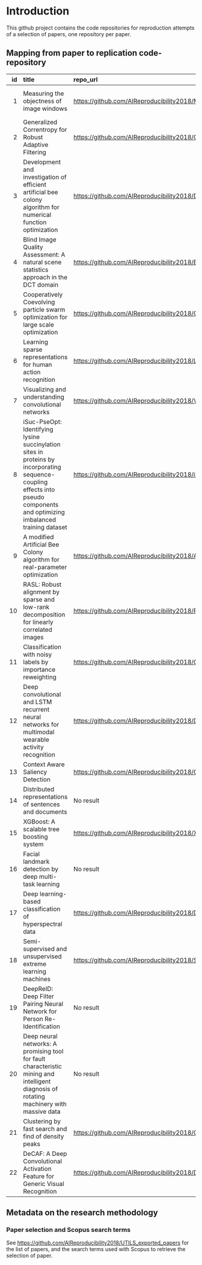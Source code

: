 # Introduction

This github project contains the code repositories for reproduction attempts of a selection of papers,
one repository per paper.

## Mapping from paper to replication code-repository

| id | title                                                                                                                                                                        | repo\_url                                                                                 | commit                                   | note                                              |
| -: | :--------------------------------------------------------------------------------------------------------------------------------------------------------------------------- | :---------------------------------------------------------------------------------------- | :--------------------------------------- | :------------------------------------------------ |
|  1 | Measuring the objectness of image windows                                                                                                                                    | https://github.com/AIReproducibility2018/MeasuringTheObjectnessOfImageWindows             | 557591c3b7867756a4e3481980579953fd2a9c9e | R4 TODO: define origin of method/experiment code  |
|  2 | Generalized Correntropy for Robust Adaptive Filtering                                                                                                                        | https://github.com/AIReproducibility2018/GeneralizedCorrentropyForRobustAdaptiveFiltering | 9b37657d93f3c746975a682ada83b26e70dc6396 |                                                   |
|  3 | Development and investigation of efficient artificial bee colony algorithm for numerical function optimization                                                               | https://github.com/AIReproducibility2018/DevelopmentInvestigationArtificalBeeColony       | NEEDS CODE                               |                                                   |
|  4 | Blind Image Quality Assessment: A natural scene statistics approach in the DCT domain                                                                                        | https://github.com/AIReproducibility2018/BlindImageQualityAssessment                      | oc\_google\_drive                        | R4 TODO: define origin of method/experiment code  |
|  5 | Cooperatively Coevolving particle swarm optimization for large scale optimization                                                                                            | https://github.com/AIReproducibility2018/CooperativelyCoevolvingPSO                       | oc\_google\_drive                        |                                                   |
|  6 | Learning sparse representations for human action recognition                                                                                                                 | https://github.com/AIReproducibility2018/LearningSparseActionRecognition                  | oc\_google\_drive                        |                                                   |
|  7 | Visualizing and understanding convolutional networks                                                                                                                         | https://github.com/AIReproducibility2018/VisualizingAndUnderstandingConvolutional         | oc\_google\_drive                        | No result                                         |
|  8 | iSuc-PseOpt: Identifying lysine succinylation sites in proteins by incorporating sequence-coupling effects into pseudo components and optimizing imbalanced training dataset | https://github.com/AIReproducibility2018/iSuc-PseOpt                                      | 6bc0f76c017a086e0cf9519a796818f532f911da |                                                   |
|  9 | A modified Artificial Bee Colony algorithm for real-parameter optimization                                                                                                   | https://github.com/AIReproducibility2018/AModifiedABCAlgorithmOpt                         | c929558502ba36771cb22bf9889ae5a0c23e3291 |                                                   |
| 10 | RASL: Robust alignment by sparse and low-rank decomposition for linearly correlated images                                                                                   | https://github.com/AIReproducibility2018/RASL\_RobustAlignment                            | 14f28ca8153396a4c8e392275112f647feabddea | Code is not ours, see repo for details.           |
| 11 | Classification with noisy labels by importance reweighting                                                                                                                   | https://github.com/AIReproducibility2018/ClassificationNoisyLabelsImportanceReweighting   | oc\_google\_drive                        |                                                   |
| 12 | Deep convolutional and LSTM recurrent neural networks for multimodal wearable activity recognition                                                                           | https://github.com/AIReproducibility2018/DeepWearableActivityRecognition                  | NEEDS CODE                               | R4 TODO: define origin of method/experiment code  |
| 13 | Context Aware Saliency Detection                                                                                                                                             | https://github.com/AIReproducibility2018/ContextAwareSaliencyDetection                    | a0095220f0f05fea9d5d6b49b815ed126e63e641 |                                                   |
| 14 | Distributed representations of sentences and documents                                                                                                                       | No result                                                                                 | nan                                      |                                                   |
| 15 | XGBoost: A scalable tree boosting system                                                                                                                                     | https://github.com/AIReproducibility2018/XGBoostTreeBoosting                              | NEEDS CODE                               | TODO: define origin of method/experiment code     |
| 16 | Facial landmark detection by deep multi-task learning                                                                                                                        | No result                                                                                 | nan                                      |                                                   |
| 17 | Deep learning-based classification of hyperspectral data                                                                                                                     | https://github.com/AIReproducibility2018/DeepLearningHyperspectral                        | a99f84667e55dc91e16ccce5b0a374a0ae5fdb1d | Code is not ours, see repo for details.           |
| 18 | Semi-supervised and unsupervised extreme learning machines                                                                                                                   | https://github.com/AIReproducibility2018/SemiSupELM                                       | a1076e040a02919939bb9aaa998037dac72dd9cb |                                                   |
| 19 | DeepReID: Deep Filter Pairing Neural Network for Person Re-Identification                                                                                                    | No result                                                                                 | nan                                      |                                                   |
| 20 | Deep neural networks: A promising tool for fault characteristic mining and intelligent diagnosis of rotating machinery with massive data                                     | No result                                                                                 | nan                                      |                                                   |
| 21 | Clustering by fast search and find of density peaks                                                                                                                          | https://github.com/AIReproducibility2018/ClusteringByFastSearchAndFindOfDensityPeaks      | 3fcd0b983ab853e062f03b7e6ec8a3ea1945828d | TODO: R4, define origin of method/experiment code |
| 22 | DeCAF: A Deep Convolutional Activation Feature for Generic Visual Recognition                                                                                                | https://github.com/AIReproducibility2018/DeCAFVisualRecognition                           | NEEDS CODE                               |                        

## Metadata on the research methodology

### Paper selection and Scopus search terms

See https://github.com/AIReproducibility2018/UTILS_exported_papers for the list of papers,
and the search terms used with Scopus to retrieve the selection of paper.
